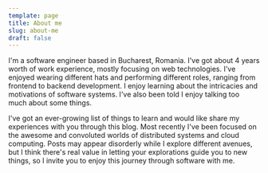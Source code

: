 ```yaml
---
template: page
title: About me
slug: about-me
draft: false
---
```

I'm a software engineer based in Bucharest, Romania. I've got about 4 years worth of work experience, mostly focusing on web technologies. I've enjoyed wearing different hats and performing different roles, ranging from frontend to backend development. I enjoy learning about the intricacies and motivations of software systems. I've also been told I enjoy talking too much about some things.

I've got an ever-growing list of things to learn and would like share my experiences with you through this blog. Most recently I've been focused on the awesome and convoluted worlds of distributed systems and cloud computing. Posts may appear disorderly while I explore different avenues, but I think there's real value in letting your explorations guide you to new things, so I invite you to enjoy this journey through software with me.
